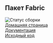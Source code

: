 ## Пакет Fabric
![Статус сборки](https://secure.travis-ci.org/fabric/fabric.png?branch=master)  
[Домашняя страница](http://www.fabfile.org/)  
[Документация](http://docs.fabfile.org)  
[Исходный код](https://github.com/fabric/fabric)  
